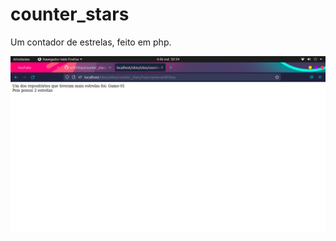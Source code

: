 # counter_stars
Um contador de estrelas, feito em php.

<img src="./counter_stars_image.png" alt="Image to this readme.md">
